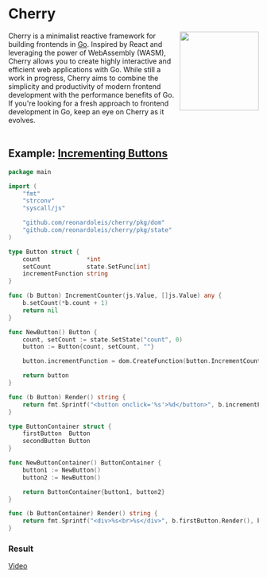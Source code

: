 # Cherry

<img align="right" width="159px" src="https://i.imgur.com/qz0AVzM.png">

Cherry is a minimalist reactive framework for building frontends in [Go](https://go.dev/). Inspired by React and leveraging the power of WebAssembly (WASM), Cherry allows you to create highly interactive and efficient web applications with Go. While still a work in progress, Cherry aims to combine the simplicity and productivity of modern frontend development with the performance benefits of Go. If you're looking for a fresh approach to frontend development in Go, keep an eye on Cherry as it evolves.
<br/><br/>

## Example: [Incrementing Buttons](https://github.com/reonardoleis/cherry/tree/main/examples/incrementing_buttons) 
```go
package main

import (
	"fmt"
	"strconv"
	"syscall/js"

	"github.com/reonardoleis/cherry/pkg/dom"
	"github.com/reonardoleis/cherry/pkg/state"
)

type Button struct {
	count             *int
	setCount          state.SetFunc[int]
	incrementFunction string
}

func (b Button) IncrementCounter(js.Value, []js.Value) any {
	b.setCount(*b.count + 1)
	return nil
}

func NewButton() Button {
	count, setCount := state.SetState("count", 0)
	button := Button{count, setCount, ""}

	button.incrementFunction = dom.CreateFunction(button.IncrementCounter)

	return button
}

func (b Button) Render() string {
	return fmt.Sprintf("<button onclick='%s'>%d</button>", b.incrementFunction, *b.count)
}

type ButtonContainer struct {
	firstButton  Button
	secondButton Button
}

func NewButtonContainer() ButtonContainer {
	button1 := NewButton()
	button2 := NewButton()

	return ButtonContainer{button1, button2}
}

func (b ButtonContainer) Render() string {
	return fmt.Sprintf("<div>%s<br>%s</div>", b.firstButton.Render(), b.secondButton.Render())
}
```

### Result
[Video](https://github.com/user-attachments/assets/ffa0b2ae-3dc0-468f-be65-178d151a07b6)

